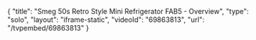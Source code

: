 {
    "title": "Smeg 50s Retro Style Mini Refrigerator FAB5 - Overview",
    "type": "solo",
    "layout": "iframe-static",
    "videoId": "69863813",
    "url": "\/tvpembed\/69863813"
}